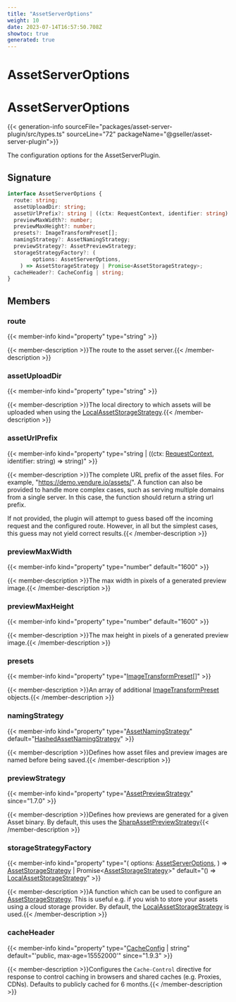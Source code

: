 ```yaml
---
title: "AssetServerOptions"
weight: 10
date: 2023-07-14T16:57:50.708Z
showtoc: true
generated: true
---
```

<!-- This file was generated from the Vendure source. Do not modify. Instead, re-run the "docs:build" script -->

# AssetServerOptions
<div class="symbol">


# AssetServerOptions

{{< generation-info sourceFile="packages/asset-server-plugin/src/types.ts" sourceLine="72" packageName="@gseller/asset-server-plugin">}}

The configuration options for the AssetServerPlugin.

## Signature

```TypeScript
interface AssetServerOptions {
  route: string;
  assetUploadDir: string;
  assetUrlPrefix?: string | ((ctx: RequestContext, identifier: string) => string);
  previewMaxWidth?: number;
  previewMaxHeight?: number;
  presets?: ImageTransformPreset[];
  namingStrategy?: AssetNamingStrategy;
  previewStrategy?: AssetPreviewStrategy;
  storageStrategyFactory?: (
        options: AssetServerOptions,
    ) => AssetStorageStrategy | Promise<AssetStorageStrategy>;
  cacheHeader?: CacheConfig | string;
}
```
## Members

### route

{{< member-info kind="property" type="string"  >}}

{{< member-description >}}The route to the asset server.{{< /member-description >}}

### assetUploadDir

{{< member-info kind="property" type="string"  >}}

{{< member-description >}}The local directory to which assets will be uploaded when using the <a href='/typescript-api/core-plugins/asset-server-plugin/local-asset-storage-strategy#localassetstoragestrategy'>LocalAssetStorageStrategy</a>.{{< /member-description >}}

### assetUrlPrefix

{{< member-info kind="property" type="string | ((ctx: <a href='/typescript-api/request/request-context#requestcontext'>RequestContext</a>, identifier: string) =&#62; string)"  >}}

{{< member-description >}}The complete URL prefix of the asset files. For example, "https://demo.vendure.io/assets/". A
function can also be provided to handle more complex cases, such as serving multiple domains
from a single server. In this case, the function should return a string url prefix.

If not provided, the plugin will attempt to guess based off the incoming
request and the configured route. However, in all but the simplest cases,
this guess may not yield correct results.{{< /member-description >}}

### previewMaxWidth

{{< member-info kind="property" type="number" default="1600"  >}}

{{< member-description >}}The max width in pixels of a generated preview image.{{< /member-description >}}

### previewMaxHeight

{{< member-info kind="property" type="number" default="1600"  >}}

{{< member-description >}}The max height in pixels of a generated preview image.{{< /member-description >}}

### presets

{{< member-info kind="property" type="<a href='/typescript-api/core-plugins/asset-server-plugin/image-transform-preset#imagetransformpreset'>ImageTransformPreset</a>[]"  >}}

{{< member-description >}}An array of additional <a href='/typescript-api/core-plugins/asset-server-plugin/image-transform-preset#imagetransformpreset'>ImageTransformPreset</a> objects.{{< /member-description >}}

### namingStrategy

{{< member-info kind="property" type="<a href='/typescript-api/assets/asset-naming-strategy#assetnamingstrategy'>AssetNamingStrategy</a>" default="<a href='/typescript-api/core-plugins/asset-server-plugin/hashed-asset-naming-strategy#hashedassetnamingstrategy'>HashedAssetNamingStrategy</a>"  >}}

{{< member-description >}}Defines how asset files and preview images are named before being saved.{{< /member-description >}}

### previewStrategy

{{< member-info kind="property" type="<a href='/typescript-api/assets/asset-preview-strategy#assetpreviewstrategy'>AssetPreviewStrategy</a>"  since="1.7.0" >}}

{{< member-description >}}Defines how previews are generated for a given Asset binary. By default, this uses
the <a href='/typescript-api/core-plugins/asset-server-plugin/sharp-asset-preview-strategy#sharpassetpreviewstrategy'>SharpAssetPreviewStrategy</a>{{< /member-description >}}

### storageStrategyFactory

{{< member-info kind="property" type="(         options: <a href='/typescript-api/core-plugins/asset-server-plugin/asset-server-options#assetserveroptions'>AssetServerOptions</a>,     ) =&#62; <a href='/typescript-api/assets/asset-storage-strategy#assetstoragestrategy'>AssetStorageStrategy</a> | Promise&#60;<a href='/typescript-api/assets/asset-storage-strategy#assetstoragestrategy'>AssetStorageStrategy</a>&#62;" default="() =&#62; <a href='/typescript-api/core-plugins/asset-server-plugin/local-asset-storage-strategy#localassetstoragestrategy'>LocalAssetStorageStrategy</a>"  >}}

{{< member-description >}}A function which can be used to configure an <a href='/typescript-api/assets/asset-storage-strategy#assetstoragestrategy'>AssetStorageStrategy</a>. This is useful e.g. if you wish to store your assets
using a cloud storage provider. By default, the <a href='/typescript-api/core-plugins/asset-server-plugin/local-asset-storage-strategy#localassetstoragestrategy'>LocalAssetStorageStrategy</a> is used.{{< /member-description >}}

### cacheHeader

{{< member-info kind="property" type="<a href='/typescript-api/core-plugins/asset-server-plugin/cache-config#cacheconfig'>CacheConfig</a> | string" default="'public, max-age=15552000'"  since="1.9.3" >}}

{{< member-description >}}Configures the `Cache-Control` directive for response to control caching in browsers and shared caches (e.g. Proxies, CDNs).
Defaults to publicly cached for 6 months.{{< /member-description >}}


</div>

